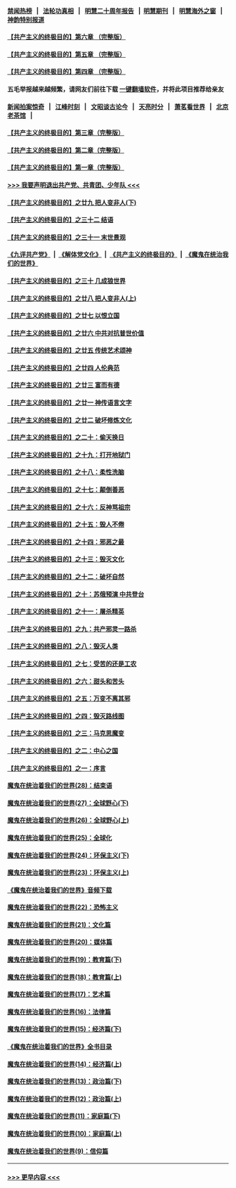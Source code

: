 #### [禁闻热榜](热点新闻.md?=0)  &nbsp;&nbsp;|&nbsp;&nbsp; [法轮功真相](https://github.com/gfw-breaker/truth/blob/master/README.md?=0) &nbsp;&nbsp;|&nbsp;&nbsp; [明慧二十周年报告](https://github.com/gfw-breaker/mh-reports/blob/master/README.md?=0) &nbsp;&nbsp;|&nbsp;&nbsp;[明慧期刊](https://github.com/gfw-breaker/mh-qikan) &nbsp;&nbsp;|&nbsp;&nbsp; [明慧海外之窗](https://github.com/gfw-breaker/mh-news/blob/master/README.md?=0) &nbsp;&nbsp;|&nbsp;&nbsp; [神韵特别报道](https://github.com/gfw-breaker/mh-news/blob/master/shenyun.md?=0)
#### [【共产主义的终极目的】第六章 （完整版）](../pages/nsc422/n11428913.md?t=02250431) 
#### [【共产主义的终极目的】第五章 （完整版）](../pages/nsc422/n11428912.md?t=02250431) 
#### [【共产主义的终极目的】第四章 （完整版）](../pages/nsc422/n11428907.md?t=02250431) 
#### 五毛举报越来越频繁，请网友们前往下载 [一键翻墙软件](https://github.com/gfw-breaker/ssr-accounts)，并将此项目推荐给亲友
#### [新闻拍案惊奇](https://github.com/gfw-breaker/banned-news/blob/master/pages/link4.md) &nbsp;&nbsp;|&nbsp;&nbsp; [江峰时刻](https://github.com/gfw-breaker/banned-news/blob/master/pages/link4.md) &nbsp;&nbsp;|&nbsp;&nbsp; [文昭谈古论今](https://github.com/gfw-breaker/banned-news/blob/master/pages/link4.md) &nbsp;&nbsp;|&nbsp;&nbsp; [天亮时分](https://github.com/gfw-breaker/banned-news/blob/master/pages/link4.md) &nbsp;&nbsp;|&nbsp;&nbsp; [萧茗看世界](https://github.com/gfw-breaker/banned-news/blob/master/pages/link4.md) &nbsp;&nbsp;|&nbsp;&nbsp; [北京老茶馆](https://github.com/gfw-breaker/banned-news/blob/master/pages/link4.md) &nbsp;&nbsp;|&nbsp;&nbsp; 
#### [【共产主义的终极目的】第三章（完整版）](../pages/nsc422/n11428848.md?t=02250431) 
#### [【共产主义的终极目的】第二章（完整版）](../pages/nsc422/n11428831.md?t=02250431) 
#### [【共产主义的终极目的】第一章（完整版）](../pages/nsc422/n11417651.md?t=02250431) 
#### [>>> 我要声明退出共产党、共青团、少年队 <<<](https://github.com/begood0513/goodnews/blob/master/quit/letter.md) 
#### [【共产主义的终极目的】之廿九 把人变非人(下)](../pages/nsc422/n11344140.md?t=02250431) 
#### [【共产主义的终极目的】之三十二 结语](../pages/nsc422/n11360535.md?t=02250431) 
#### [【共产主义的终极目的】之三十一 末世景观](../pages/nsc422/n11351129.md?t=02250431) 
#### [《九评共产党》](https://github.com/begood0513/9ping.md/blob/master/README.md) &nbsp;|&nbsp; [《解体党文化》](../../../../jtdwh.md/blob/master/README.md)  &nbsp;|&nbsp; [《共产主义的终极目的》](../../../../gczydzjmd.md/blob/master/README.md) &nbsp;|&nbsp; [《魔鬼在统治我们的世界》](../../../../mgztzwmdsj.md/blob/master/README.md) 
#### [【共产主义的终极目的】之三十 几成狼世界](../pages/nsc422/n11348280.md?t=02250431) 
#### [【共产主义的终极目的】之廿八 把人变非人(上)](../pages/nsc422/n11340492.md?t=02250431) 
#### [【共产主义的终极目的】之廿七 以恨立国](../pages/nsc422/n11336944.md?t=02250431) 
#### [【共产主义的终极目的】之廿六 中共对抗普世价值](../pages/nsc422/n11324785.md?t=02250431) 
#### [【共产主义的终极目的】之廿五 传统艺术颂神](../pages/nsc422/n11296396.md?t=02250431) 
#### [【共产主义的终极目的】之廿四 人伦典范](../pages/nsc422/n11296397.md?t=02250431) 
#### [【共产主义的终极目的】之廿三 富而有德](../pages/nsc422/n11283598.md?t=02250431) 
#### [【共产主义的终极目的】之廿一 神传语言文字](../pages/nsc422/n11263265.md?t=02250431) 
#### [【共产主义的终极目的】之廿二 破坏修炼文化](../pages/nsc422/n11245728.md?t=02250431) 
#### [【共产主义的终极目的】之二十：偷天换日](../pages/nsc422/n11238846.md?t=02250431) 
#### [【共产主义的终极目的】之十九：打开地狱门](../pages/nsc422/n11206376.md?t=02250431) 
#### [【共产主义的终极目的】之十八：柔性洗脑](../pages/nsc422/n11199994.md?t=02250431) 
#### [【共产主义的终极目的】之十七：颠倒善恶](../pages/nsc422/n11179782.md?t=02250431) 
#### [【共产主义的终极目的】之十六：反神骂祖宗](../pages/nsc422/n11166798.md?t=02250431) 
#### [【共产主义的终极目的】之十五：毁人不倦](../pages/nsc422/n11166792.md?t=02250431) 
#### [【共产主义的终极目的】之十四：邪恶之最](../pages/nsc422/n11150249.md?t=02250431) 
#### [【共产主义的终极目的】之十三：毁灭文化](../pages/nsc422/n11135227.md?t=02250431) 
#### [【共产主义的终极目的】之十二：破坏自然](../pages/nsc422/n11135214.md?t=02250431) 
#### [【共产主义的终极目的】之十：苏俄预演 中共登台](../pages/nsc422/n11118424.md?t=02250431) 
#### [【共产主义的终极目的】之十一：屠杀精英](../pages/nsc422/n11118442.md?t=02250431) 
#### [【共产主义的终极目的】之九：共产邪灵一路杀](../pages/nsc422/n11114139.md?t=02250431) 
#### [【共产主义的终极目的】之八：毁灭人类](../pages/nsc422/n11108503.md?t=02250431) 
#### [【共产主义的终极目的】之七：受苦的还是工农](../pages/nsc422/n11101809.md?t=02250431) 
#### [【共产主义的终极目的】之六：甜头和苦头](../pages/nsc422/n11096971.md?t=02250431) 
#### [【共产主义的终极目的】之五：万变不离其邪](../pages/nsc422/n11091285.md?t=02250431) 
#### [【共产主义的终极目的】之四：毁灭路线图](../pages/nsc422/n11086284.md?t=02250431) 
#### [【共产主义的终极目的】之三：马克思魔变](../pages/nsc422/n11061941.md?t=02250431) 
#### [【共产主义的终极目的】之二：中心之国](../pages/nsc422/n11047728.md?t=02250431) 
#### [【共产主义的终极目的】之一：序言](../pages/nsc422/n11086077.md?t=02250431) 
#### [魔鬼在统治着我们的世界(28)：结束语](../pages/nsc422/n10936246.md?t=02250431) 
#### [魔鬼在统治着我们的世界(27)：全球野心(下)](../pages/nsc422/n10928319.md?t=02250431) 
#### [魔鬼在统治着我们的世界(26)：全球野心(上)](../pages/nsc422/n10900318.md?t=02250431) 
#### [魔鬼在统治着我们的世界(25)：全球化](../pages/nsc422/n10788205.md?t=02250431) 
#### [魔鬼在统治着我们的世界(24)：环保主义(下)](../pages/nsc422/n10695307.md?t=02250431) 
#### [魔鬼在统治着我们的世界(23)：环保主义(上)](../pages/nsc422/n10688613.md?t=02250431) 
#### [《魔鬼在统治着我们的世界》音频下载](../pages/nsc422/n10635553.md?t=02250431) 
#### [魔鬼在统治着我们的世界(22)：恐怖主义](../pages/nsc422/n10614727.md?t=02250431) 
#### [魔鬼在统治着我们的世界(21)：文化篇](../pages/nsc422/n10597706.md?t=02250431) 
#### [魔鬼在统治着我们的世界(20)：媒体篇](../pages/nsc422/n10586579.md?t=02250431) 
#### [魔鬼在统治着我们的世界(19)：教育篇(下)](../pages/nsc422/n10564808.md?t=02250431) 
#### [魔鬼在统治着我们的世界(18)：教育篇(上)](../pages/nsc422/n10526970.md?t=02250431) 
#### [魔鬼在统治着我们的世界(17)：艺术篇](../pages/nsc422/n10499093.md?t=02250431) 
#### [魔鬼在统治着我们的世界(16)：法律篇](../pages/nsc422/n10485969.md?t=02250431) 
#### [魔鬼在统治着我们的世界(15)：经济篇(下)](../pages/nsc422/n10469975.md?t=02250431) 
#### [《魔鬼在统治着我们的世界》全书目录](../pages/nsc422/n10464261.md?t=02250431) 
#### [魔鬼在统治着我们的世界(14)：经济篇(上)](../pages/nsc422/n10457370.md?t=02250431) 
#### [魔鬼在统治着我们的世界(13)：政治篇(下)](../pages/nsc422/n10448270.md?t=02250431) 
#### [魔鬼在统治着我们的世界(12)：政治篇(上)](../pages/nsc422/n10444576.md?t=02250431) 
#### [魔鬼在统治着我们的世界(11)：家庭篇(下)](../pages/nsc422/n10440961.md?t=02250431) 
#### [魔鬼在统治着我们的世界(10)：家庭篇(上)](../pages/nsc422/n10435448.md?t=02250431) 
#### [魔鬼在统治着我们的世界(9)：信仰篇](../pages/nsc422/n10432159.md?t=02250431) 

----
#### [ >>> 更早内容 <<< ](../indexes/nsc422-earlier.md)
